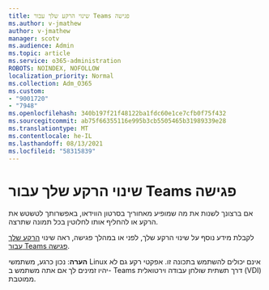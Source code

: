 ```yaml
---
title: שינוי הרקע שלך עבור Teams פגישה
ms.author: v-jmathew
author: v-jmathew
manager: scotv
ms.audience: Admin
ms.topic: article
ms.service: o365-administration
ROBOTS: NOINDEX, NOFOLLOW
localization_priority: Normal
ms.collection: Adm_O365
ms.custom:
- "9001720"
- "7948"
ms.openlocfilehash: 340b197f21f48122ba1fdc60e1ce7cfb0f75f432
ms.sourcegitcommit: ab75f66355116e995b3cb5505465b31989339e28
ms.translationtype: MT
ms.contentlocale: he-IL
ms.lasthandoff: 08/13/2021
ms.locfileid: "58315839"
---
```

# <a name="change-your-background-for-a-teams-meeting"></a>שינוי הרקע שלך עבור Teams פגישה

אם ברצונך לשנות את מה שמופיע מאחוריך בסרטון הווידאו, באפשרותך לטשטש את הרקע או להחליף אותו לחלוטין בכל תמונה שתרצה.

לקבלת מידע נוסף על שינוי הרקע שלך, לפני או במהלך פגישה, ראה שינוי [הרקע שלך עבור Teams פגישה](https://support.microsoft.com/office/change-your-background-for-a-teams-meeting-f77a2381-443a-499d-825e-509a140f4780).

**הערה**: נכון כרגע, משתמשי Linux אינם יכולים להשתמש בתכונה זו. אפקטי רקע גם לא יהיו זמינים לך אם אתה משתמש ב- Teams דרך תשתית שולחן עבודה וירטואלית (VDI) ממוטבת.
